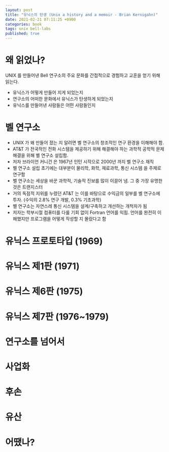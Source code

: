 ```yaml
---
layout: post
title: "유닉스의 탄생 (Unix a history and a memoir - Brian Kernigahn)"
date: 2021-02-21 07:11:25 +0900
categories: book
tags: unix bell-labs
published: true
---
```


# 왜 읽었나?

UNIX 를 만들어낸 Bell 연구소의 주요 문화를 간접적으로 경험하고 교훈을 얻기 위해 읽는다.

- 유닉스가 어떻게 만들어 지게 되었는지
- 연구소의 어떠한 문화에서 유닉스가 탄생하게 되었는지
- 유닉스를 만들어낸 사람들은 어떤 사람들인지

# 벨 연구소

- UNIX 가 왜 만들어 졌는 지 알려면 벨 연구소의 창조적인 연구 환경을 이해해야 함.
- AT&T 가 전국적인 전화 시스템을 제공하기 위해 해결해야 하는 과학적 공학적 문제 해결을 위해 벨 연구소 설립함.
- 저자 브라이언 커니건 은 1967년 인턴 시작으로 2000년 까지 벨 연구소 재직
- 벨 연구소 설립 초기에는 대부분이 물리학, 화학, 재료과학, 통신 시스템 을 주제로 연구함
- 벨 연구소는 세상을 바꾼 과학적, 기술적 진보를 많이 이끌어 냄. 그 중 가장 유명한 것은 트랜지스터
- 거의 독점적 지위를 누렸던 AT&T 는 이를 바탕으로 수익금의 일부를 벨 연구소에 투자. (수익의 2.8% 연구 개발, 0.3% 기초과학)
- 벨 연구소는 자연스레 통신 시스템을 설계/구축하고 개선하는 개척자가 됨
- 저자는 학부시절 컴퓨터를 다룰 기회 없이 Fortran 언어를 익힘. 언어를 완전히 이해했지만 프로그램을 어떻게 작성할 지 몰랐다고 함

# 유닉스 프로토타입 (1969)

# 유닉스 제1판 (1971)

# 유닉스 제6판 (1975)

# 유닉스 제7판 (1976~1979)

# 연구소를 넘어서

# 사업화

# 후손

# 유산

# 어땠나?
